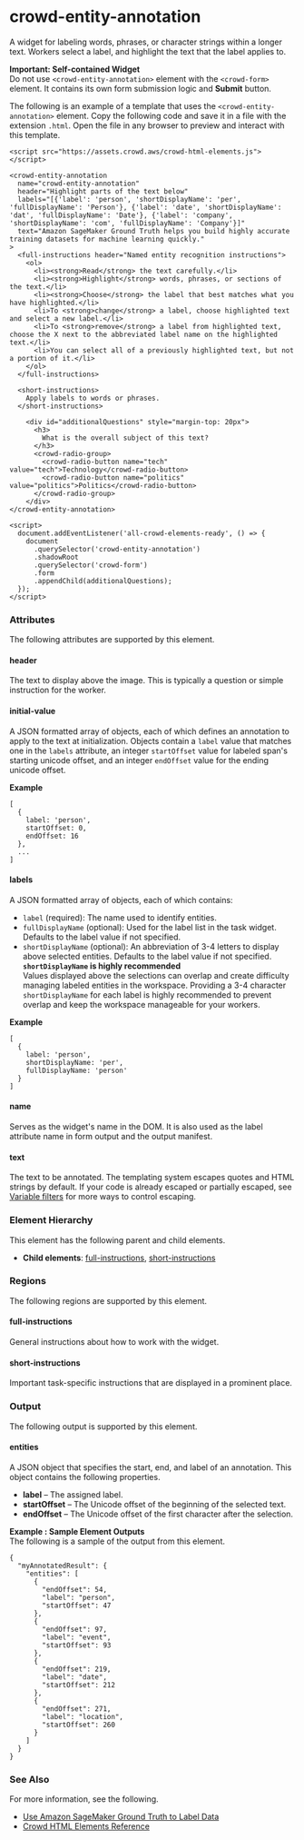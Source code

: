 # crowd\-entity\-annotation<a name="sms-ui-template-crowd-entity-annotation"></a>

A widget for labeling words, phrases, or character strings within a longer text\. Workers select a label, and highlight the text that the label applies to\. 

**Important: Self\-contained Widget**  
Do not use `<crowd-entity-annotation>` element with the `<crowd-form>` element\. It contains its own form submission logic and **Submit** button\.

The following is an example of a template that uses the `<crowd-entity-annotation>` element\. Copy the following code and save it in a file with the extension `.html`\. Open the file in any browser to preview and interact with this template\. 

```
<script src="https://assets.crowd.aws/crowd-html-elements.js"></script>

<crowd-entity-annotation
  name="crowd-entity-annotation"
  header="Highlight parts of the text below"
  labels="[{'label': 'person', 'shortDisplayName': 'per', 'fullDisplayName': 'Person'}, {'label': 'date', 'shortDisplayName': 'dat', 'fullDisplayName': 'Date'}, {'label': 'company', 'shortDisplayName': 'com', 'fullDisplayName': 'Company'}]"
  text="Amazon SageMaker Ground Truth helps you build highly accurate training datasets for machine learning quickly."
>
  <full-instructions header="Named entity recognition instructions">
    <ol>
      <li><strong>Read</strong> the text carefully.</li>
      <li><strong>Highlight</strong> words, phrases, or sections of the text.</li>
      <li><strong>Choose</strong> the label that best matches what you have highlighted.</li>
      <li>To <strong>change</strong> a label, choose highlighted text and select a new label.</li>
      <li>To <strong>remove</strong> a label from highlighted text, choose the X next to the abbreviated label name on the highlighted text.</li>
      <li>You can select all of a previously highlighted text, but not a portion of it.</li>
    </ol>
  </full-instructions>

  <short-instructions>
    Apply labels to words or phrases.
  </short-instructions>

    <div id="additionalQuestions" style="margin-top: 20px">
      <h3>
        What is the overall subject of this text?
      </h3>
      <crowd-radio-group>
        <crowd-radio-button name="tech" value="tech">Technology</crowd-radio-button>
        <crowd-radio-button name="politics" value="politics">Politics</crowd-radio-button>
      </crowd-radio-group>
    </div>
</crowd-entity-annotation>

<script>
  document.addEventListener('all-crowd-elements-ready', () => {
    document
      .querySelector('crowd-entity-annotation')
      .shadowRoot
      .querySelector('crowd-form')
      .form
      .appendChild(additionalQuestions);
  });
</script>
```

### Attributes<a name="entity-annotation-attributes"></a>

The following attributes are supported by this element\.

#### header<a name="entity-annotation-attributes-header"></a>

The text to display above the image\. This is typically a question or simple instruction for the worker\.

#### initial\-value<a name="entity-annotation-attributes-initial-value"></a>

A JSON formatted array of objects, each of which defines an annotation to apply to the text at initialization\. Objects contain a `label` value that matches one in the `labels` attribute, an integer `startOffset` value for labeled span's starting unicode offset, and an integer `endOffset` value for the ending unicode offset\.

**Example**  

```
[
  {
    label: 'person',
    startOffset: 0,
    endOffset: 16
  },
  ...
]
```

#### labels<a name="entity-annotation-attributes-labels"></a>

A JSON formatted array of objects, each of which contains:
+ `label` \(required\): The name used to identify entities\.
+ `fullDisplayName` \(optional\): Used for the label list in the task widget\. Defaults to the label value if not specified\.
+ `shortDisplayName` \(optional\): An abbreviation of 3\-4 letters to display above selected entities\. Defaults to the label value if not specified\.
**`shortDisplayName` is highly recommended**  
Values displayed above the selections can overlap and create difficulty managing labeled entities in the workspace\. Providing a 3\-4 character `shortDisplayName` for each label is highly recommended to prevent overlap and keep the workspace manageable for your workers\.

**Example**  

```
[
  {
    label: 'person',
    shortDisplayName: 'per', 
    fullDisplayName: 'person'
  }
]
```

#### name<a name="entity-annotation-attributes-name"></a>

Serves as the widget's name in the DOM\. It is also used as the label attribute name in form output and the output manifest\.

#### text<a name="entity-annotation-attributes-text"></a>

The text to be annotated\. The templating system escapes quotes and HTML strings by default\. If your code is already escaped or partially escaped, see [Variable filters](sms-custom-templates-step2.md#sms-custom-templates-step2-automate-filters) for more ways to control escaping\.

### Element Hierarchy<a name="entity-annotation-element-hierarchy"></a>

This element has the following parent and child elements\.
+ **Child elements**: [full\-instructions](#entity-annotation-regions-full-instructions), [short\-instructions](#entity-annotation-regions-short-instructions)

### Regions<a name="entity-annotation-regions"></a>

The following regions are supported by this element\.

#### full\-instructions<a name="entity-annotation-regions-full-instructions"></a>

General instructions about how to work with the widget\.

#### short\-instructions<a name="entity-annotation-regions-short-instructions"></a>

Important task\-specific instructions that are displayed in a prominent place\.

### Output<a name="entity-annotation-output"></a>

The following output is supported by this element\.

#### entities<a name="entity-annotation-output-entities"></a>

A JSON object that specifies the start, end, and label of an annotation\. This object contains the following properties\.
+ **label** – The assigned label\.
+ **startOffset** – The Unicode offset of the beginning of the selected text\.
+ **endOffset** – The Unicode offset of the first character after the selection\.

**Example : Sample Element Outputs**  
The following is a sample of the output from this element\.  

```
{
  "myAnnotatedResult": {
    "entities": [
      {
        "endOffset": 54,
        "label": "person",
        "startOffset": 47
      },
      {
        "endOffset": 97,
        "label": "event",
        "startOffset": 93
      },
      {
        "endOffset": 219,
        "label": "date",
        "startOffset": 212
      },
      {
        "endOffset": 271,
        "label": "location",
        "startOffset": 260
      }
    ]
  }
}
```

### See Also<a name="entity-annotation-see-also"></a>

For more information, see the following\.
+ [Use Amazon SageMaker Ground Truth to Label Data](sms.md)
+ [Crowd HTML Elements Reference](sms-ui-template-reference.md)